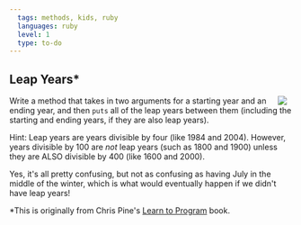 ```yaml
---
  tags: methods, kids, ruby 
  languages: ruby
  level: 1
  type: to-do
---
```

## Leap Years*
<img src="https://s3.amazonaws.com/after-school-assets/leap.gif" align="right" hspace="10"> Write a method that takes in two arguments for a starting year and an ending year, and then `puts` all of the leap years between them (including the starting and ending years, if they are also leap years). 

Hint: Leap years are years divisible by four (like 1984 and 2004). However, years divisible by 100 are _not_ leap years (such as 1800 and 1900) unless they are ALSO divisible by 400 (like 1600 and 2000). 

Yes, it's all pretty confusing, but not as confusing as having July in the middle of the winter, which is what would eventually happen if we didn't have leap years!

*This is originally from Chris Pine's [Learn to Program](https://pine.fm/LearnToProgram/chap_05.html) book.
